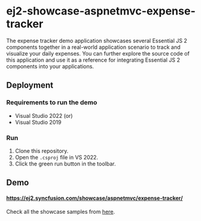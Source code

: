 # ej2-showcase-aspnetmvc-expense-tracker

The expense tracker demo application showcases several Essential JS 2 components together in a real-world application scenario to track and visualize your daily expenses. You can further explore the source code of this application and use it as a reference for integrating Essential JS 2 components into your applications.

## Deployment

### Requirements to run the demo
- Visual Studio 2022 (or)
- Visual Studio 2019

### Run
1. Clone this repository.
2. Open the `.csproj` file in VS 2022.
3. Click the green run button in the toolbar.

## Demo

#### <a href="https://ej2.syncfusion.com/showcase/aspnetmvc/expense-tracker/" target="_blank">https://ej2.syncfusion.com/showcase/aspnetmvc/expense-tracker/</a>

Check all the showcase samples from <a href="https://ej2.syncfusion.com/home/aspnetmvc.html" target="_blank">here</a>.
